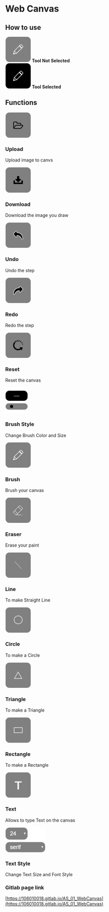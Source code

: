 
# Web Canvas

## How to use 

![](origin_images/brush.jpg) 
**Tool Not Selected** <br>
![](origin_images/brushPressed.jpg)
**Tool Selected**

## Functions

![](origin_images/upload.jpg)<br>
### Upload
Upload image to canvs

![](origin_images/download.jpg)<br>
### Download
Download the image you draw

![](origin_images/undo.jpg)<br>
### Undo
Undo the step

![](origin_images/redo.jpg)<br>
### Redo
Redo the step

![](origin_images/reset.jpg)<br>
### Reset
Reset the canvas

![](origin_images/brushStyle.jpg)<br>
### Brush Style
Change Brush Color and Size
    
![](origin_images/brush.jpg)<br>
### Brush
Brush your canvas

![](origin_images/eraser.jpg)<br>
### Eraser
Erase your paint

![](origin_images/line.jpg)<br>
### Line
To make Straight Line

![](origin_images/circle.jpg)<br>
### Circle
To make a Circle

![](origin_images/triangle.jpg)<br>
### Triangle
To make a Triangle

![](origin_images/rectangle.jpg)<br>
### Rectangle
To make a Rectangle

![](origin_images/text.jpg)<br>
### Text
Allows to type Text on the canvas

![](origin_images/fontStyle.jpg)<br>
### Text Style
Change Text Size and Font Style


### Gitlab page link

[https://106010018.gitlab.io/AS_01_WebCanvas](https://106010018.gitlab.io/AS_01_WebCanvas)

